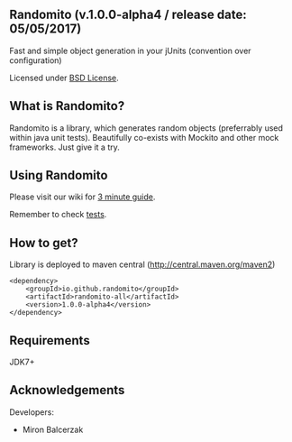 ## Randomito (v.1.0.0-alpha4 / release date: 05/05/2017)

Fast and simple object generation in your jUnits (convention over configuration)

Licensed under [BSD License](http://opensource.org/licenses/BSD-3-Clause).

## What is Randomito?
Randomito is a library, which generates random objects (preferrably used within java unit tests).
Beautifully co-exists with Mockito and other mock frameworks. Just give it a try.

## Using Randomito
Please visit our wiki for [3 minute guide](https://github.com/randomito/randomito-all/wiki).

Remember to check [tests](https://github.com/randomito/randomito-all/tree/master/randomito-examples/src/test/java/org/randomito).

## How to get?
Library is deployed to maven central (http://central.maven.org/maven2)
```
<dependency>
    <groupId>io.github.randomito</groupId>
    <artifactId>randomito-all</artifactId>
    <version>1.0.0-alpha4</version>
</dependency>
```

## Requirements
JDK7+

## Acknowledgements
Developers:
* Miron Balcerzak
